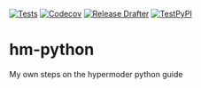 [![Tests](https://github.com/ppalazon/hm-python/workflows/Tests/badge.svg)](https://github.com/ppalazon/hm-python/actions?workflow=Tests)
[![Codecov](https://codecov.io/gh/ppalazon/hm-python/branch/master/graph/badge.svg)](https://codecov.io/gh/ppalazon/hm-python)
[![Release Drafter](https://github.com/ppalazon/hm-python/workflows/Release%20Drafter/badge.svg)](https://github.com/ppalazon/hm-python/actions?workflow=Release+Drafter)
[![TestPyPI](https://github.com/ppalazon/hm-python/workflows/TestPyPI/badge.svg)](https://github.com/ppalazon/hm-python/actions?workflow=TestPyPi)

# hm-python
My own steps on the hypermoder python guide
